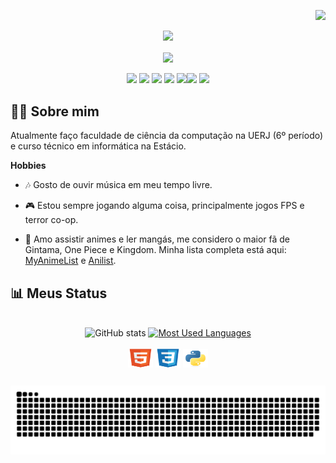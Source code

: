<img align="right" src="https://komarev.com/ghpvc/?username=kayuun16&color=7b68ee"><br>
<div align="center">
  <a href="https://github.com/kayuun16">
    <img align="center" src="https://64.media.tumblr.com/f79e0bff5eae8918c969d5863908f3c6/25fe7469e66d9c7b-6f/s540x810/f8142cd4f6b55f0a6ff2a5cea758069481e727db.pnj" width="500">
  </a>
</div>
<br>

<div align="center">
    <img align="center" src="https://64.media.tumblr.com/3af286e806cd0104749436cb75a8b5ae/caf47d32b7f833a0-da/s540x810/516366c19fac5555463b8c0fccd554768566eb4d.gifv" width="350">
</div>
<br>

<div align="center">
    <a href="https://twitter.com/Kayuun_" target="_blank"><img src="https://img.shields.io/badge/Twitter-1DA1F2?style=for-the-badge&logo=twitter&logoColor=white"></a>
    <a href="https://instagram.com/kauan_lucas14" target="_blank"><img src="https://img.shields.io/badge/-Instagram-%23E4405F?style=for-the-badge&logo=instagram&logoColor=white" target="_blank"></a>
    <a href="mailto:klasgamer3@gmail.com"><img src="https://img.shields.io/badge/Gmail-D14836?style=for-the-badge&logo=gmail&logoColor=white"></a>
    <a href="https://steamcommunity.com/id/kayuun_/" target="_blank"><img src="https://img.shields.io/badge/Steam-000000?style=for-the-badge&logo=steam&logoColor=white" target="_blank"></a>
    <a href="https://letterboxd.com/Kayuun_/" target="_blank"><img src="https://img.shields.io/badge/Letterboxd-202830.svg?style=for-the-badge&logo=Letterboxd&logoColor=white></a>
    <a href="https://open.spotify.com/playlist/6o1LuCFkX37bEnLxPClceR?si=09520d3240954260" target="_blank"><img src="https://img.shields.io/badge/Spotify-1ED760?&style=for-the-badge&logo=spotify&logoColor=white"target="_blank"></a>
    <a href="https://www.linkedin.com/in/kauan-lucas-219b29273" target="_blank"><img src="https://img.shields.io/badge/-LinkedIn-%230077B5?style=for-the-badge&logo=linkedin&logoColor=white" target="_blank"></a>
</div>

## 👨‍💻 Sobre mim

Atualmente faço faculdade de ciência da computação na UERJ (6º período) e curso técnico em informática na Estácio.

<b>Hobbies</b>

- 🎶 Gosto de ouvir música em meu tempo livre.

- 🎮 Estou sempre jogando alguma coisa, principalmente jogos FPS e terror co-op.

- 📖 Amo assistir animes e ler mangás, me considero o maior fã de Gintama, One Piece e Kingdom. Minha lista completa está aqui: <a href="https://myanimelist.net/profile/Kayuuun">MyAnimeList</a> e <a href="https://anilist.co/user/Kayuun/">Anilist</a>.

## 📊 Meus Status

<div style="text-align: center;" align="center">
  <br>
  <img src="https://github-readme-stats-git-masterrstaa-rickstaa.vercel.app/api?username=kayuun16&hide_title=true&show_icons=true&include_all_commits=false&count_private=true&line_height=25&hide=issues&bg_color=000&title_color=FF00F6&text_color=FFF&border_radius=3&border_color=36123c&icon_color=FF00F6&theme=jolly" alt="GitHub stats">

  <a href="https://github.com/kayuun16/github-readme-stats">
    <img src="https://github-readme-stats-git-masterrstaa-rickstaa.vercel.app/api/top-langs/?username=kayuun16&line_height=10&card_width=290&layout=compact&hide_title=false&count_private=true&langs_count=4&show_icons=true&title_color=FF00F6&hide=html,css&bg_color=000&text_color=8B8B8B&border_radius=3&border_color=561760&count_private=true" alt="Most Used Languages">
  </a>
</div>

<div align="center" style="display: inline_block"><br>
  <img align="center" alt="Kauan-HTML" height="30" width="40" src="https://raw.githubusercontent.com/devicons/devicon/master/icons/html5/html5-original.svg">
  <img align="center" alt="Kauan-CSS" height="30" width="40" src="https://raw.githubusercontent.com/devicons/devicon/master/icons/css3/css3-original.svg">
  <img align="center" alt="Kauan-Python" height="30" width="40" src="https://raw.githubusercontent.com/devicons/devicon/master/icons/python/python-original.svg">
</div>

##

<picture align="center">
  <source media="(prefers-color-scheme: dark)" srcset="https://raw.githubusercontent.com/kayuun16/kayuun16/output/github-contribution-grid-snake-dark.svg">
  <source media="(prefers-color-scheme: light)" srcset="https://raw.githubusercontent.com/kayuun16/kayuun16/output/github-contribution-grid-snake-dark.svg">
  <img align="center" alt="github contribution grid snake animation" src="https://raw.githubusercontent.com/kayuun16/kayuun16/output/github-contribution-grid-snake.svg">
</picture>

